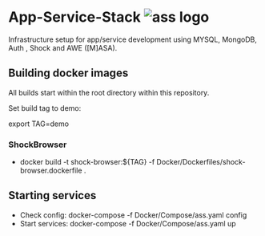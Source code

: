 # App-Service-Stack ![ass logo][logo]
 Infrastructure setup for app/service development using MYSQL, MongoDB, Auth , Shock and AWE ([M]ASA).





[logo]: https://github.com/wilke/App-Service-Stack/blob/master/data/pictures/donkey.jpg "Donkey aka ass"



## Building docker images

All builds start within the root directory within this repository.

Set build tag to demo:

export TAG=demo

### ShockBrowser

 - docker build -t shock-browser:${TAG} -f Docker/Dockerfiles/shock-browser.dockerfile .
 
 
## Starting services

- Check config:
  docker-compose -f Docker/Compose/ass.yaml config
- Start services:
  docker-compose -f Docker/Compose/ass.yaml up 

